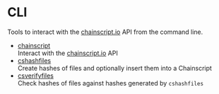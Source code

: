 # CLI

Tools to interact with the [chainscript.io](http://chainscript.io) API from the
command line.

* [chainscript](chainscript.md)  
  Interact with the [chainscript.io](http://chainscript.io) API
* [cshashfiles](cshashfiles.md)  
  Create hashes of files and optionally insert them into a Chainscript
* [csverifyfiles](csverifyfiles.md)  
  Check hashes of files against hashes generated by `cshashfiles`
